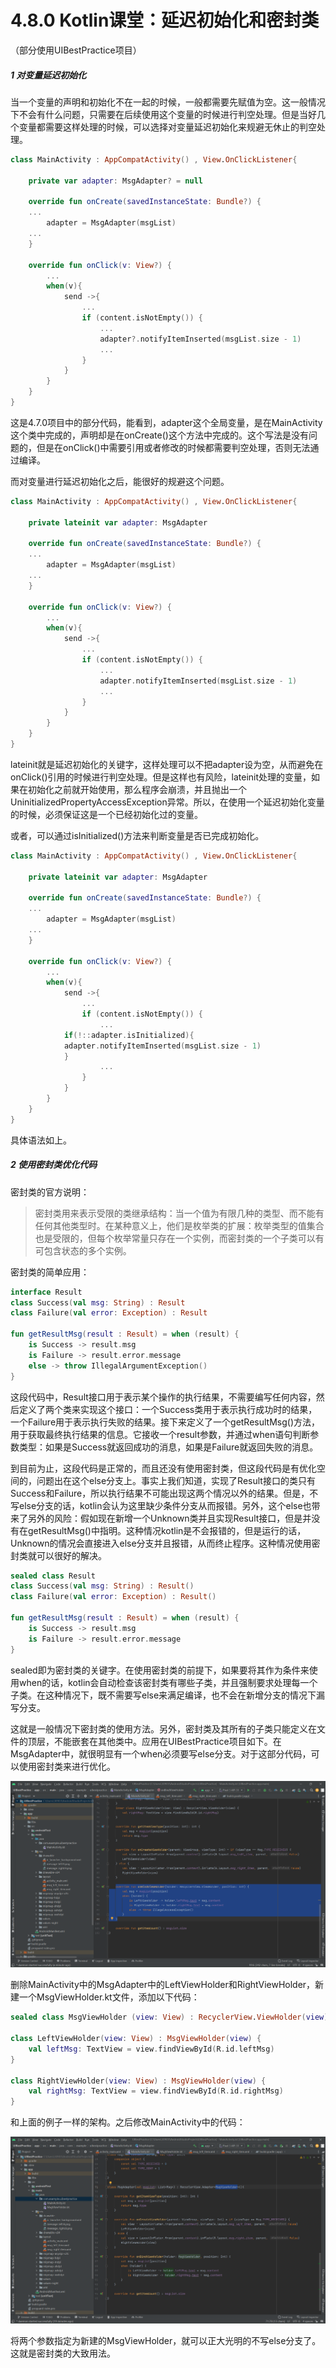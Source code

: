 # 4.8.0 Kotlin课堂：延迟初始化和密封类

（部分使用UIBestPractice项目）

##### 1 对变量延迟初始化

当一个变量的声明和初始化不在一起的时候，一般都需要先赋值为空。这一般情况下不会有什么问题，只需要在后续使用这个变量的时候进行判空处理。但是当好几个变量都需要这样处理的时候，可以选择对变量延迟初始化来规避无休止的判空处理。

```kotlin
class MainActivity : AppCompatActivity() , View.OnClickListener{

    private var adapter: MsgAdapter? = null

    override fun onCreate(savedInstanceState: Bundle?) {
	...
        adapter = MsgAdapter(msgList)
	...
    }

    override fun onClick(v: View?) {
        ...
        when(v){
            send ->{
                ...
                if (content.isNotEmpty()) {
                    ...
                    adapter?.notifyItemInserted(msgList.size - 1)
                    ...
                }
            }
        }
    }
}
```

这是4.7.0项目中的部分代码，能看到，adapter这个全局变量，是在MainActivity这个类中完成的，声明却是在onCreate()这个方法中完成的。这个写法是没有问题的，但是在onClick()中需要引用或者修改的时候都需要判空处理，否则无法通过编译。

而对变量进行延迟初始化之后，能很好的规避这个问题。

```kotlin
class MainActivity : AppCompatActivity() , View.OnClickListener{

    private lateinit var adapter: MsgAdapter

    override fun onCreate(savedInstanceState: Bundle?) {
	...
        adapter = MsgAdapter(msgList)
	...
    }

    override fun onClick(v: View?) {
        ...
        when(v){
            send ->{
                ...
                if (content.isNotEmpty()) {
                    ...
                    adapter.notifyItemInserted(msgList.size - 1)
                    ...
                }
            }
        }
    }
}
```

lateinit就是延迟初始化的关键字，这样处理可以不把adapter设为空，从而避免在onClick()引用的时候进行判空处理。但是这样也有风险，lateinit处理的变量，如果在初始化之前就开始使用，那么程序会崩溃，并且抛出一个UninitializedPropertyAccessException异常。所以，在使用一个延迟初始化变量的时候，必须保证这是一个已经初始化过的变量。

或者，可以通过isInitialized()方法来判断变量是否已完成初始化。

```kotlin
class MainActivity : AppCompatActivity() , View.OnClickListener{

    private lateinit var adapter: MsgAdapter

    override fun onCreate(savedInstanceState: Bundle?) {
	...
        adapter = MsgAdapter(msgList)
	...
    }

    override fun onClick(v: View?) {
        ...
        when(v){
            send ->{
                ...
                if (content.isNotEmpty()) {
                    ...
		    if(!::adapter.isInitialized){
			adapter.notifyItemInserted(msgList.size - 1)
		    }
                    ...
                }
            }
        }
    }
}
```

具体语法如上。

##### 2 使用密封类优化代码

密封类的官方说明：

> 密封类用来表示受限的类继承结构：当一个值为有限几种的类型、而不能有任何其他类型时。在某种意义上，他们是枚举类的扩展：枚举类型的值集合也是受限的，但每个枚举常量只存在一个实例，而密封类的一个子类可以有可包含状态的多个实例。

密封类的简单应用：

```kotlin
interface Result
class Success(val msg: String) : Result
class Failure(val error: Exception) : Result

fun getResultMsg(result : Result) = when (result) {
    is Success -> result.msg
    is Failure -> result.error.message
    else -> throw IllegalArgumentException()
}
```

这段代码中，Result接口用于表示某个操作的执行结果，不需要编写任何内容，然后定义了两个类来实现这个接口：一个Success类用于表示执行成功时的结果，一个Failure用于表示执行失败的结果。接下来定义了一个getResultMsg()方法，用于获取最终执行结果的信息。它接收一个result参数，并通过when语句判断参数类型：如果是Success就返回成功的消息，如果是Failure就返回失败的消息。

到目前为止，这段代码是正常的，而且还没有使用密封类，但这段代码是有优化空间的，问题出在这个else分支上。事实上我们知道，实现了Result接口的类只有Success和Failure，所以执行结果不可能出现这两个情况以外的结果。但是，不写else分支的话，kotlin会认为这里缺少条件分支从而报错。另外，这个else也带来了另外的风险：假如现在新增一个Unknown类并且实现Result接口，但是并没有在getResultMsg()中指明。这种情况kotlin是不会报错的，但是运行的话，Unknown的情况会直接进入else分支并且报错，从而终止程序。这种情况使用密封类就可以很好的解决。

```kotlin
sealed class Result
class Success(val msg: String) : Result()
class Failure(val error: Exception) : Result()

fun getResultMsg(result : Result) = when (result) {
    is Success -> result.msg
    is Failure -> result.error.message
}
```

sealed即为密封类的关键字。在使用密封类的前提下，如果要将其作为条件来使用when的话，kotlin会自动检查该密封类有哪些子类，并且强制要求处理每一个子类。在这种情况下，既不需要写else来满足编译，也不会在新增分支的情况下漏写分支。

这就是一般情况下密封类的使用方法。另外，密封类及其所有的子类只能定义在文件的顶层，不能嵌套在其他类中。应用在UIBestPractice项目如下。在MsgAdapter中，就很明显有一个when必须要写else分支。对于这部分代码，可以使用密封类来进行优化。

![1671011142122](image/4.8.0Kotlin课堂：延迟初始化和密封类/1671011142122.png)

删除MainActivity中的MsgAdapter中的LeftViewHolder和RightViewHolder，新建一个MsgViewHolder.kt文件，添加以下代码：

```kotlin
sealed class MsgViewHolder (view: View) : RecyclerView.ViewHolder(view)

class LeftViewHolder(view: View) : MsgViewHolder(view) {
    val leftMsg: TextView = view.findViewById(R.id.leftMsg)
}

class RightViewHolder(view: View) : MsgViewHolder(view) {
    val rightMsg: TextView = view.findViewById(R.id.rightMsg)
}
```

和上面的例子一样的架构。之后修改MainActivity中的代码：

![1671012188801](image/4.8.0Kotlin课堂：延迟初始化和密封类/1671012188801.png)

将两个参数指定为新建的MsgViewHolder，就可以正大光明的不写else分支了。这就是密封类的大致用法。
